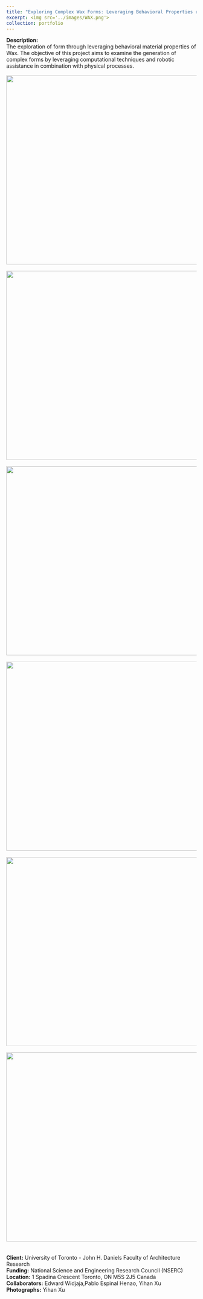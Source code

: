```yaml
---
title: "Exploring Complex Wax Forms: Leveraging Behavioral Properties using Computational and Robotic Approaches"
excerpt: <img src='../images/WAX.png'>
collection: portfolio
---
```

**Description:**
<br/>The exploration of form through leveraging behavioral material properties of Wax. The objective of this project aims to examine the generation of complex forms by leveraging computational techniques and robotic assistance in combination with physical processes.
<br/>
<br/> <img src='https://johnnie-nguyen.github.io/design/images/WAX.png' width="700" height="500">
<br/>
<br/> <img src='https://johnnie-nguyen.github.io/design/images/WAX1.png' width="700" height="500">
<br/>
<br/> <img src='https://johnnie-nguyen.github.io/design/images/WAX4.png' width="700" height="500">
<br/>
<br/> <img src='https://johnnie-nguyen.github.io/design/images/WAX5.gif' width="700" height="500">
<br/>
<br/> <img src='https://johnnie-nguyen.github.io/design/images/WAX3.png' width="700" height="500">
<br/>
<br/> <img src='https://johnnie-nguyen.github.io/design/images/WAX2.png' width="700" height="500">
<br/>
<br/>
<br/>**Client:** University of Toronto - John H. Daniels Faculty of Architecture Research
<br/> **Funding:** National Science and Engineering Research Council (NSERC)
<br/> **Location:**  1 Spadina Crescent Toronto, ON M5S 2J5 Canada
<br/> **Collaborators:** Edward Widjaja,Pablo Espinal Henao, Yihan Xu
<br/> **Photographs:** Yihan Xu
